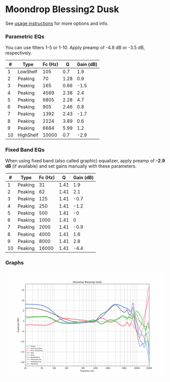 # Moondrop Blessing2 Dusk
See [usage instructions](https://github.com/jaakkopasanen/AutoEq#usage) for more options and info.

### Parametric EQs
You can use filters 1-5 or 1-10. Apply preamp of -4.8 dB or -3.5 dB, respectively.

|   # | Type      |   Fc (Hz) |    Q |   Gain (dB) |
|-----|-----------|-----------|------|-------------|
|   1 | LowShelf  |       105 | 0.7  |         1.9 |
|   2 | Peaking   |        70 | 1.28 |         0.9 |
|   3 | Peaking   |       165 | 0.66 |        -1.5 |
|   4 | Peaking   |      4569 | 2.38 |         2.4 |
|   5 | Peaking   |      9805 | 2.28 |         4.7 |
|   6 | Peaking   |       905 | 2.46 |         0.8 |
|   7 | Peaking   |      1392 | 2.43 |        -1.7 |
|   8 | Peaking   |      2224 | 3.89 |         0.6 |
|   9 | Peaking   |      6684 | 5.99 |         1.2 |
|  10 | HighShelf |     10000 | 0.7  |        -2.9 |

### Fixed Band EQs
When using fixed band (also called graphic) equalizer, apply preamp of **-2.9 dB** (if available) and set gains manually with these parameters.

|   # | Type    |   Fc (Hz) |    Q |   Gain (dB) |
|-----|---------|-----------|------|-------------|
|   1 | Peaking |        31 | 1.41 |         1.9 |
|   2 | Peaking |        62 | 1.41 |         2.1 |
|   3 | Peaking |       125 | 1.41 |        -0.7 |
|   4 | Peaking |       250 | 1.41 |        -1.2 |
|   5 | Peaking |       500 | 1.41 |        -0   |
|   6 | Peaking |      1000 | 1.41 |         0   |
|   7 | Peaking |      2000 | 1.41 |        -0.9 |
|   8 | Peaking |      4000 | 1.41 |         1.6 |
|   9 | Peaking |      8000 | 1.41 |         2.8 |
|  10 | Peaking |     16000 | 1.41 |        -4.4 |

### Graphs
![](./Moondrop%20Blessing2%20Dusk.png)
